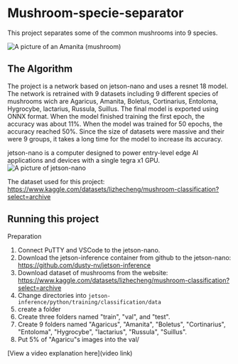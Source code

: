 # Mushroom-specie-separator

This project separates some of the common mushrooms into 9 species.

![A picture of an Amanita (mushroom)](https://github.com/WalmartbagLu/Mushroom-specie-separator/assets/138505874/4a6f0f4e-938e-48e4-a06a-b5139bb22d0b)

## The Algorithm

The project is a network based on jetson-nano and uses a resnet 18 model. The network is retrained with 9 datasets including 9 different species of mushrooms wich are Agaricus, Amanita, Boletus, Cortinarius, Entoloma, Hygrocybe, lactarius, Russula, Suillus. The final model is exported using ONNX format. When the model finished training the first epoch, the accuracy was about 11%. When the model was trained for 50 epochs, the accuracy reached 50%. Since the size of datasets were massive and their were 9 groups, it takes a long time for the model to increase its accuracy.

jetson-nano is a computer designed to power entry-level edge AI applications and devices with a single tegra x1 GPU.
![A picture of jetson-nano](https://github.com/WalmartbagLu/Mushroom-specie-separator/assets/138505874/32851ff6-9252-4b41-a2a3-ec96c145d6bf)

The dataset used for this project: https://www.kaggle.com/datasets/lizhecheng/mushroom-classification?select=archive

## Running this project

Preparation
1. Connect PuTTY and VSCode to the jetson-nano.
2. Download the jetson-inference container from github to the jetson-nano: https://github.com/dusty-nv/jetson-inference
3. Download dataset of mushrooms from the website: https://www.kaggle.com/datasets/lizhecheng/mushroom-classification?select=archive
4. Change directories into `jetson-inference/python/training/classification/data`
5. create a folder 
6. Create three folders named "train", "val", and "test".
7. Create 9 folders named "Agaricus", "Amanita", "Boletus", "Cortinarius", "Entoloma", "Hygrocybe", "lactarius", "Russula", "Suillus".
8. Put 5% of "Agaricu"s images into the val/

[View a video explanation here](video link)
